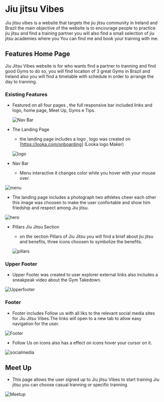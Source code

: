# Jiu jitsu Vibes

  Jiu jitsu vibes is a website that targets the jiu jitsu community in Ireland and Brazil the main objective of the website is to encourage people to practice jiu jitsu and find a training partner you will also find a small selection of jiu jitsu academies where you You can find me and book your training with me.

## Features Home Page

  Jiu Jitsu Vibes website is for who wants find a partner to tranning and find good Gyms to do so, you will find location of 3 great Gyms in Brazil and Ireland also you will find a timetable with schedule in order to arrange the day to tranning.

### Existing Features
  
- Featured on all four pages , the full responsive bar included links and logo, home page, Meet Up, Gyms e Tips.

  ![Nav Bar](https://github.com/dhardi/Project1/blob/main/assets/images/navbar.PNG)

- The Landing Page 
   - the landing page includes a logo , logo was created on [https://looka.com/onboarding] (Looka logo Maker) 
 
  ![logo](https://github.com/dhardi/Project1/blob/main/assets/images/logo.PNG)

- Nav Bar
  - Menu interactive it changes color while you hover with your mouse over.

![menu](https://github.com/dhardi/Project1/blob/main/assets/images/menu.PNG)

- The landing page includes a photograph two athletes cheer each other this image was choosen to make the user confortable and show him  friedship and respect among Jiu jitsu.

![hero](https://github.com/dhardi/Project1/blob/main/assets/images/073FFEF7-88B6-4497-B6DD-018B5CA95593.jpg)

- Pillars Jiu Jitsu Section
   - on the section Pillars of Jiu Jitsu you will find a brief about jiu jitsu and benefits, three icons choosen to symbolize the benefits.
  
  ![pillars](https://github.com/dhardi/Project1/blob/main/assets/images/pillarsjiujitsu.PNG)

### Upper Footer 

 - Upper Footer was created to user explorer external links also includes a sneakpeak video about the Gym Takedown.

![Upperfooter](https://github.com/dhardi/Project1/blob/main/assets/images/upperfooter.PNG)


### Footer

- Footer includes Follow us with all liks to the  relevant social media sites for Jiu Jitsu Vibes.The links will open to a new tab to allow easy navigation for the user.

![Footer](https://github.com/dhardi/Project1/blob/main/assets/images/footer.PNG)

- Follow Us on icons also has a effect on icons hover your cursor on  it.

![socialmedia](https://github.com/dhardi/Project1/blob/main/assets/images/socialmedia.PNG)


## Meet Up

- This page allows the user signed up to Jiu jitsu Vibes to start training Jiu jitsu you can choose casual tranning or specific tranning.

![Meetup]()
